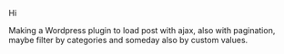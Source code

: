 Hi

Making a Wordpress plugin to load post with ajax, also with pagination, maybe filter by categories and someday also by custom values.
